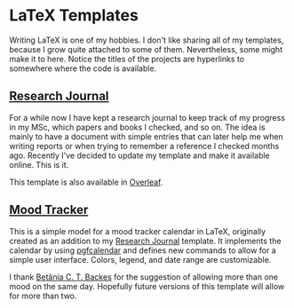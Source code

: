 # LaTeX Templates

Writing LaTeX is one of my hobbies. I don't like sharing all of my templates, because I grow quite attached to some of them. Nevertheless, some might make it to here. Notice the titles of the projects are hyperlinks to somewhere where the code is available. 

## [Research Journal](https://github.com/alves-nickolas/Research-Journal-Template)

For a while now I have kept a research journal to keep track of my progress in my MSc, which papers and books I checked, and so on. The idea is mainly to have a document with simple entries that can later help me when writing reports or when trying to remember a reference I checked months ago. Recently I've decided to update my template and make it available online. This is it.

This template is also available in [Overleaf](https://www.overleaf.com/latex/templates/research-journal-template/hkbkxvmtzhzq).

## [Mood Tracker](https://github.com/alves-nickolas/Mood-Tracker-Template)

This is a simple model for a mood tracker calendar in LaTeX, originally created as an addition to my [Research Journal](https://github.com/alves-nickolas/Research-Journal-Template) template. It implements the calendar by using [pgfcalendar](https://www.ctan.org/pkg/pgf) and defines new commands to allow for a simple user interface. Colors, legend, and date range are customizable.

I thank [Betânia C. T. Backes](https://github.com/b-backes) for the suggestion of allowing more than one mood on the same day. Hopefully future versions of this template will allow for more than two.
